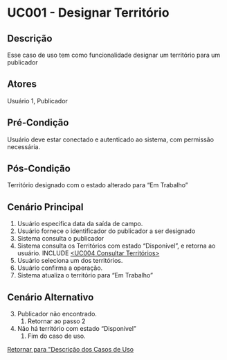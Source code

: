 # UC001 - Designar Território

## Descrição

Esse caso de uso tem como funcionalidade designar um território para um publicador

## Atores

Usuário 1, Publicador

## Pré-Condição

Usuário deve estar conectado e autenticado ao sistema, com permissão necessária.

## Pós-Condição

Território designado com o estado alterado para “Em Trabalho”

## Cenário Principal

1. Usuário especifica data da saída de campo.
2. Usuário fornece o identificador do publicador a ser designado
3. Sistema consulta o publicador
4. Sistema consulta os Territórios com estado “Disponível”, e retorna ao usuário. INCLUDE [<UC004 Consultar Territórios>](https://github.com/matheusdf6/sheekr-app/blob/master/Project/UserCases/uc004.md)
5. Usuário seleciona um dos territórios.
6. Usuário confirma a operação.
7. Sistema atualiza o território para “Em Trabalho”

## Cenário Alternativo

3. Publicador não encontrado.
   1. Retornar ao passo 2
4. Não há território com estado “Disponível”
   1. Fim do caso de uso.

[Retornar para "Descrição dos Casos de Uso](https://github.com/matheusdf6/sheekr-app#descri%C3%A7%C3%A3o-dos-casos-de-uso)
